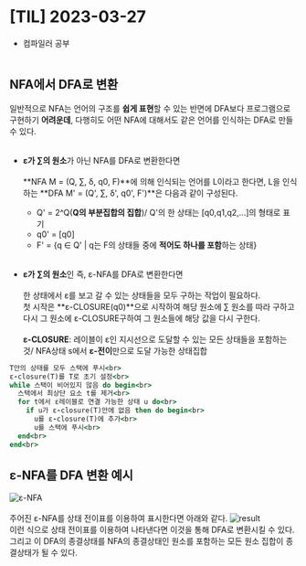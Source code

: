 # [TIL] 2023-03-27
- 컴파일러 공부<br><br>

## NFA에서 DFA로 변환
일반적으로 NFA는 언어의 구조를 **쉽게 표현**할 수 있는 반면에 DFA보다 프로그램으로 구현하기 **어려운데**, 다행히도 어떤 NFA에 대해서도 같은 언어를 인식하는 DFA로 만들 수 있다.<br><br>

- **ε가 ∑의 원소**가 아닌 NFA를 DFA로 변환한다면<br><br>
**NFA M = (Q, ∑, δ, q0, F)**에 의해 인식되는 언어를 L이라고 한다면, L을 인식하는 **DFA M' = (Q', ∑, δ', q0', F')**은 다음과 같이 구성된다.
  - Q' = 2^Q(**Q의 부분집합의 집합**)/ Q'의 한 상태는 [q0,q1,q2,...]의 형태로 표기
  - q0' = [q0]
  - F' = {q ∈ Q' | q는 F의 상태들 중에 **적어도 하나를 포함**하는 상태}<br><br>

-  **ε가 ∑의 원소**인 즉, ε-NFA를 DFA로 변환한다면<br><br>
한 상태에서 ε를 보고 갈 수 있는 상태들을 모두 구하는 작업이 필요하다.<br>
첫 시작은 **ε-CLOSURE(q0)**으로 시작하여 해당 원소에 ∑ 원소를 따라 구하고 다시 그 원소에 ε-CLOSURE구하여 그 원소들에 해당 값을 다시 구한다.<br><br>
**ε-CLOSURE**: 레이블이 ε인 지시선으로 도달할 수 있는 모든 상태들을 포함하는 것/ NFA상태 s에서 **ε-전이**만으로 도달 가능한 상태집합<br>
```ruby
T안의 상태를 모두 스택에 푸시<br>
ε-closure(T)를 T로 초기 설정<br>
while 스택이 비어있지 않음 do begin<br>
  스택에서 최상단 요소 t를 제거<br>
  for t에서 ε레이블로 연결 가능한 상태 u do<br>
    if u가 ε-closure(T)안에 없음 then do begin<br>
      u를 ε-closure(T)에 추가<br>
      u를 스택에 푸시<br>
  end<br>
end<br>
```
## ε-NFA를 DFA 변환 예시
![ε-NFA](https://img1.daumcdn.net/thumb/R1280x0/?scode=mtistory2&fname=https%3A%2F%2Fblog.kakaocdn.net%2Fdn%2Fbh8Cfz%2Fbtq9yM04WZM%2FxXmvrr76lQfEcOKIKNX581%2Fimg.png)<br><br>
주어진 ε-NFA를 상태 전이표를 이용하여 표시한다면 아래와 같다.
![result](https://img1.daumcdn.net/thumb/R1280x0/?scode=mtistory2&fname=https%3A%2F%2Fblog.kakaocdn.net%2Fdn%2Ferc0Lh%2Fbtq9E4TcHAt%2FHwogdhVbK0w2HjacMKNiOK%2Fimg.png)<br>
이런 식으로 상태 전이표를 이용하여 나타낸다면 이것을 통해 DFA로 변환시킬 수 있다. 그리고 이 DFA의 종결상태를 NFA의 종결상태인 원소를 포함하는 모든 원소 집합이 종결상태가 될 수 있다.







